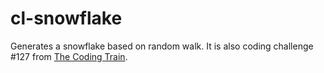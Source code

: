 # cl-snowflake
Generates a snowflake based on random walk. It is also coding challenge #127 from [The Coding Train](https://www.youtube.com/channel/UCvjgXvBlbQiydffZU7m1_aw).
